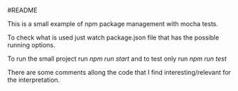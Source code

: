 #README

This is a small example of npm package management with mocha tests.

To check what is used just watch package.json file that has the possible running options.

To run the small project run *npm run start* and to test only run *npm run test*

There are some comments allong the code that I find interesting/relevant for the interpretation.
